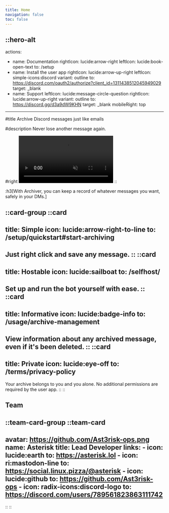 ```yaml
---
title: Home
navigation: false
toc: false
---
```

::hero-alt
---
actions:
  - name: Documentation
    rightIcon: lucide:arrow-right
    leftIcon: lucide:book-open-text
    to: /setup
  - name: Install the user app
    rightIcon: lucide:arrow-up-right
    leftIcon: simple-icons:discord
    variant: outline
    to: https://discord.com/oauth2/authorize?client_id=1311438512045949029
    target: _blank
  - name: Support
    leftIcon: lucide:message-circle-question
    rightIcon: lucide:arrow-up-right
    variant: outline
    to: https://discord.gg/d3a9dW9KHN
    target: _blank
mobileRight: top
---

#title
Archive Discord messages just like emails

#description
Never lose another message again.

#right
<video src="/assets/vid/hero.mp4" controls autoplay loop muted></video>
::

:h3[With Archiver, you can keep a record of whatever messages you want, safely in your DMs.]

::card-group
  ::card
  ---
  title: Simple
  icon: lucide:arrow-right-to-line
  to: /setup/quickstart#start-archiving
  ---
  Just right click and save any message.
  ::
  ::card
  ---
  title: Hostable
  icon: lucide:sailboat
  to: /selfhost/
  ---
  Set up and run the bot yourself with ease.
  ::
  ::card
  ---
  title: Informative
  icon: lucide:badge-info
  to: /usage/archive-management
  ---
  View information about any archived message, even if it's been deleted.
  ::
  ::card
  ---
  title: Private
  icon: lucide:eye-off
  to: /terms/privacy-policy
  ---
  Your archive belongs to you and you alone. No additional permissions are required by the user app.
  ::
::

## Team

::team-card-group
  ::team-card
  ---
  avatar: https://github.com/Ast3risk-ops.png
  name: Asterisk
  title: Lead Developer
  links:
    - icon: lucide:earth
      to: https://asterisk.lol
    - icon: ri:mastodon-line
      to: https://social.linux.pizza/@asterisk
    - icon: lucide:github
      to: https://github.com/Ast3risk-ops
    - icon: radix-icons:discord-logo
      to: https://discord.com/users/789561823863111742
  ---
  ::
::
